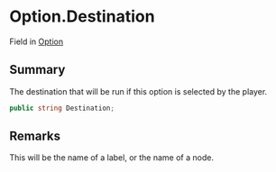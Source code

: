 # Option.Destination

Field in [Option](/docs/api/csharp/yarn.compiler.basicblock.optionselement.option.md)

## Summary


The destination that will be run if this option is selected
by the player.


```csharp
public string Destination;
```

## Remarks


This will be the name of a label, or the name of a node.


